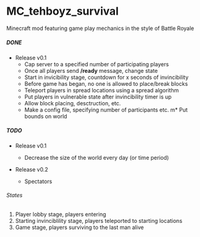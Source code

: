 MC_tehboyz_survival
===================

Minecraft mod featuring game play mechanics in the style of Battle Royale

##### DONE

* Release v0.1
	* Cap server to a specified number of participating players
	* Once all players send **/ready** message, change state
	* Start in invicibility stage, countdown for x seconds of invincibility
	* Before game has began, no one is allowed to place/break blocks
	* Teleport players in spread locations using a spread algorithm
	* Put players in vulnerable state after invincibility timer is up
	* Allow block placing, desctruction, etc.
	* Make a config file, specifying number of participants etc.
	m* Put bounds on world

##### TODO

* Release v0.1
	* Decrease the size of the world every day (or time period)
	
* Release v0.2
	* Spectators

###### States
1. Player lobby stage, players entering
2. Starting invinciblility stage, players teleported to starting locations
3. Game stage, players surviving to the last man alive

